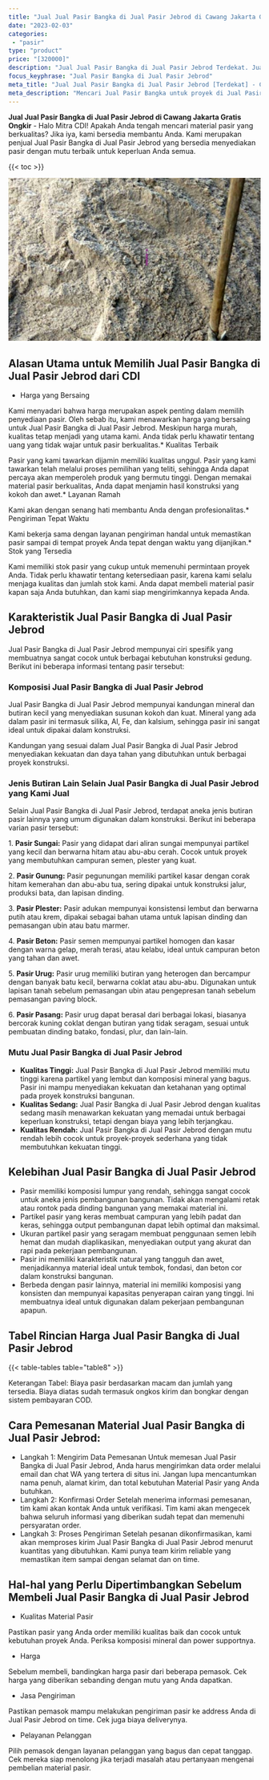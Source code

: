 ```yaml
---
title: "Jual Jual Pasir Bangka di Jual Pasir Jebrod di Cawang Jakarta Gratis Ongkir"
date: "2023-02-03"
categories:
 - "pasir"
type: "product"
price: "[320000]"
description: "Jual Jual Pasir Bangka di Jual Pasir Jebrod Terdekat. Jual Pasir Bangka ini sering digunakan dalam proyek konstruksi sebagai material adukan yang terpilih dan bersih. Hubungi kami untuk informasi lebih lanjut."
focus_keyphrase: "Jual Pasir Bangka di Jual Pasir Jebrod"
meta_title: "Jual Jual Pasir Bangka di Jual Pasir Jebrod [Terdekat] - CDI"
meta_description: "Mencari Jual Pasir Bangka untuk proyek di Jual Pasir Jebrod? Kami menawarkan Jual Pasir Bangka berkualitas untuk bahan campuran. Segera dapatkan penawaran terbaik."
---
```


**Jual Jual Pasir Bangka di Jual Pasir Jebrod di Cawang Jakarta Gratis Ongkir** - Halo Mitra CDI! Apakah Anda tengah mencari material pasir yang berkualitas? Jika iya, kami bersedia membantu Anda. Kami merupakan penjual Jual Pasir Bangka di Jual Pasir Jebrod yang bersedia menyediakan pasir dengan mutu terbaik untuk keperluan Anda semua.

{{< toc >}}

![Jual Jual Pasir Bangka di Jual Pasir Jebrod di Cawang Jakarta Gratis Ongkir](/images/pasir/pasir-bangunan-13.jpg)

## Alasan Utama untuk Memilih Jual Pasir Bangka di Jual Pasir Jebrod dari CDI

*   Harga yang Bersaing

Kami menyadari bahwa harga merupakan aspek penting dalam memilih penyediaan pasir. Oleh sebab itu, kami menawarkan harga yang bersaing untuk Jual Pasir Bangka di Jual Pasir Jebrod. Meskipun harga murah, kualitas tetap menjadi yang utama kami. Anda tidak perlu khawatir tentang uang yang tidak wajar untuk pasir berkualitas.*   Kualitas Terbaik

Pasir yang kami tawarkan dijamin memiliki kualitas unggul. Pasir yang kami tawarkan telah melalui proses pemilihan yang teliti, sehingga Anda dapat percaya akan memperoleh produk yang bermutu tinggi. Dengan memakai material pasir berkualitas, Anda dapat menjamin hasil konstruksi yang kokoh dan awet.*   Layanan Ramah

Kami akan dengan senang hati membantu Anda dengan profesionalitas.*   Pengiriman Tepat Waktu

Kami bekerja sama dengan layanan pengiriman handal untuk memastikan pasir sampai di tempat proyek Anda tepat dengan waktu yang dijanjikan.*   Stok yang Tersedia

Kami memiliki stok pasir yang cukup untuk memenuhi permintaan proyek Anda. Tidak perlu khawatir tentang ketersediaan pasir, karena kami selalu menjaga kualitas dan jumlah stok kami. Anda dapat membeli material pasir kapan saja Anda butuhkan, dan kami siap mengirimkannya kepada Anda. 

## Karakteristik Jual Pasir Bangka di Jual Pasir Jebrod

Jual Pasir Bangka di Jual Pasir Jebrod mempunyai ciri spesifik yang membuatnya sangat cocok untuk berbagai kebutuhan konstruksi gedung. Berikut ini beberapa informasi tentang pasir tersebut:

### Komposisi Jual Pasir Bangka di Jual Pasir Jebrod

Jual Pasir Bangka di Jual Pasir Jebrod mempunyai kandungan mineral dan butiran kecil yang menyediakan susunan kokoh dan kuat. Mineral yang ada dalam pasir ini termasuk silika, Al, Fe, dan kalsium, sehingga pasir ini sangat ideal untuk dipakai dalam konstruksi.

Kandungan yang sesuai dalam Jual Pasir Bangka di Jual Pasir Jebrod menyediakan kekuatan dan daya tahan yang dibutuhkan untuk berbagai proyek konstruksi.

### Jenis Butiran Lain Selain Jual Pasir Bangka di Jual Pasir Jebrod yang Kami Jual

Selain Jual Pasir Bangka di Jual Pasir Jebrod, terdapat aneka jenis butiran pasir lainnya yang umum digunakan dalam konstruksi. Berikut ini beberapa varian pasir tersebut:

1\.  **Pasir Sungai:** Pasir yang didapat dari aliran sungai mempunyai partikel yang kecil dan berwarna hitam atau abu-abu cerah. Cocok untuk proyek yang membutuhkan campuran semen, plester yang kuat.

2\.  **Pasir Gunung:** Pasir pegunungan memiliki partikel kasar dengan corak hitam kemerahan dan abu-abu tua, sering dipakai untuk konstruksi jalur, produksi bata, dan lapisan dinding.

3\.  **Pasir Plester:** Pasir adukan mempunyai konsistensi lembut dan berwarna putih atau krem, dipakai sebagai bahan utama untuk lapisan dinding dan pemasangan ubin atau batu marmer.

4\.  **Pasir Beton:** Pasir semen mempunyai partikel homogen dan kasar dengan warna gelap, merah terasi, atau kelabu, ideal untuk campuran beton yang tahan dan awet.

5\.  **Pasir Urug:** Pasir urug memiliki butiran yang heterogen dan bercampur dengan banyak batu kecil, berwarna coklat atau abu-abu. Digunakan untuk lapisan tanah sebelum pemasangan ubin atau pengepresan tanah sebelum pemasangan paving block.

6\.  **Pasir Pasang:** Pasir urug dapat berasal dari berbagai lokasi, biasanya bercorak kuning coklat dengan butiran yang tidak seragam, sesuai untuk pembuatan dinding batako, fondasi, plur, dan lain-lain.

### Mutu Jual Pasir Bangka di Jual Pasir Jebrod

*   **Kualitas Tinggi:** Jual Pasir Bangka di Jual Pasir Jebrod memiliki mutu tinggi karena partikel yang lembut dan komposisi mineral yang bagus. Pasir ini mampu menyediakan kekuatan dan ketahanan yang optimal pada proyek konstruksi bangunan.
*   **Kualitas Sedang:** Jual Pasir Bangka di Jual Pasir Jebrod dengan kualitas sedang masih menawarkan kekuatan yang memadai untuk berbagai keperluan konstruksi, tetapi dengan biaya yang lebih terjangkau.
*   **Kualitas Rendah:** Jual Pasir Bangka di Jual Pasir Jebrod dengan mutu rendah lebih cocok untuk proyek-proyek sederhana yang tidak membutuhkan kekuatan tinggi.

## Kelebihan Jual Pasir Bangka di Jual Pasir Jebrod

*   Pasir memiliki komposisi lumpur yang rendah, sehingga sangat cocok untuk aneka jenis pembangunan bangunan. Tidak akan mengalami retak atau rontok pada dinding bangunan yang memakai material ini.
*   Partikel pasir yang keras membuat campuran yang lebih padat dan keras, sehingga output pembangunan dapat lebih optimal dan maksimal.
*   Ukuran partikel pasir yang seragam membuat penggunaan semen lebih hemat dan mudah diaplikasikan, menyediakan output yang akurat dan rapi pada pekerjaan pembangunan.
*   Pasir ini memiliki karakteristik natural yang tangguh dan awet, menjadikannya material ideal untuk tembok, fondasi, dan beton cor dalam konstruksi bangunan.
*   Berbeda dengan pasir lainnya, material ini memiliki komposisi yang konsisten dan mempunyai kapasitas penyerapan cairan yang tinggi. Ini membuatnya ideal untuk digunakan dalam pekerjaan pembangunan apapun.

## Tabel Rincian Harga Jual Pasir Bangka di Jual Pasir Jebrod

{{< table-tables table="table8" >}}

Keterangan Tabel: Biaya pasir berdasarkan macam dan jumlah yang tersedia. Biaya diatas sudah termasuk ongkos kirim dan bongkar dengan sistem pembayaran COD.

## Cara Pemesanan Material Jual Pasir Bangka di Jual Pasir Jebrod:

*   Langkah 1: Mengirim Data Pemesanan
Untuk memesan Jual Pasir Bangka di Jual Pasir Jebrod, Anda harus mengirimkan data order melalui email dan chat WA yang tertera di situs ini. Jangan lupa mencantumkan nama penuh, alamat kirim, dan total kebutuhan Material Pasir yang Anda butuhkan.
*   Langkah 2: Konfirmasi Order
Setelah menerima informasi pemesanan, tim kami akan kontak Anda untuk verifikasi. Tim kami akan mengecek bahwa seluruh informasi yang diberikan sudah tepat dan memenuhi persyaratan order.
*   Langkah 3: Proses Pengiriman
Setelah pesanan dikonfirmasikan, kami akan memproses kirim Jual Pasir Bangka di Jual Pasir Jebrod menurut kuantitas yang dibutuhkan. Kami punya team kirim reliable yang memastikan item sampai dengan selamat dan on time.

## Hal-hal yang Perlu Dipertimbangkan Sebelum Membeli Jual Pasir Bangka di Jual Pasir Jebrod

*   Kualitas Material Pasir

Pastikan pasir yang Anda order memiliki kualitas baik dan cocok untuk kebutuhan proyek Anda. Periksa komposisi mineral dan power supportnya.
*   Harga

Sebelum membeli, bandingkan harga pasir dari beberapa pemasok. Cek harga yang diberikan sebanding dengan mutu yang Anda dapatkan.
*   Jasa Pengiriman

Pastikan pemasok mampu melakukan pengiriman pasir ke address Anda di Jual Pasir Jebrod on time. Cek juga biaya deliverynya.
*   Pelayanan Pelanggan

Pilih pemasok dengan layanan pelanggan yang bagus dan cepat tanggap. Cek mereka siap menolong jika terjadi masalah atau pertanyaan mengenai pembelian material pasir.